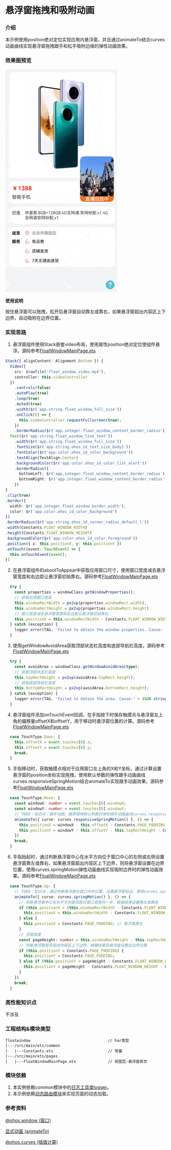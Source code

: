 # 悬浮窗拖拽和吸附动画

### 介绍

本示例使用position绝对定位实现应用内悬浮窗，并且通过animateTo结合curves动画曲线实现悬浮窗拖拽跟手和松手吸附边缘的弹性动画效果。

### 效果图预览

![](../../product/entry/src/main/resources/base/media/float_window.gif)

**使用说明**

按住悬浮窗可以拖拽，松开后悬浮窗自动靠左或靠右，如果悬浮窗超出内容区上下边界，自动吸附在边界位置。 

### 实现思路

1. 悬浮窗组件使用Stack嵌套video布局，使用属性position绝对定位使组件悬浮。源码参考[FloatWindowMainPage.ets](./src/main/ets/pages/FloatWindowMainPage.ets)

```ts
Stack({ alignContent: Alignment.Bottom }) {
  Video({
    src: $rawfile('float_window_video.mp4'),
    controller: this.videoController
  })
    .controls(false)
    .autoPlay(true)
    .loop(true)
    .muted(true)
    .width($r('app.string.float_window_full_size'))
    .onClick(() => {
      this.videoController.requestFullscreen(true);
    })
    .borderRadius($r('app.integer.float_window_content_border_radius'))
  Text($r('app.string.float_window_live_text'))
    .width($r('app.string.float_window_full_size'))
    .fontSize($r('app.string.ohos_id_text_size_body1'))
    .fontColor($r('app.color.ohos_id_color_background'))
    .textAlign(TextAlign.Center)
    .backgroundColor($r('app.color.ohos_id_color_list_alert'))
    .borderRadius({
      bottomLeft: $r('app.integer.float_window_content_border_radius'),
      bottomRight: $r('app.integer.float_window_content_border_radius')
    })
}
.clip(true)
.border({
  width: $r('app.integer.float_window_border_width'),
  color: $r('app.color.ohos_id_color_background')
})
.borderRadius($r('app.string.ohos_id_corner_radius_default_l'))
.width(Constants.FLOAT_WINDOW_WIDTH)
.height(Constants.FLOAT_WINDOW_HEIGHT)
.backgroundColor($r('app.color.ohos_id_color_foreground'))
.position({ x: this.positionX, y: this.positionY })
.onTouch((event: TouchEvent) => {
  this.onTouchEvent(event);
})
```
2. 在悬浮窗组件的aboutToAppear中获取应用窗口尺寸，使用窗口宽度减去悬浮窗宽度和右边距让悬浮窗初始靠右。源码参考[FloatWindowMainPage.ets](./src/main/ets/pages/FloatWindowMainPage.ets)

```ts
  try {
    const properties = windowClass.getWindowProperties();
    // 获取应用窗口宽高
    this.windowRectWidth = px2vp(properties.windowRect.width);
    this.windowRectHeight = px2vp(properties.windowRect.height)
    // 窗口宽度减去悬浮窗宽度和右边距让悬浮窗初始靠右
    this.positionX = this.windowRectWidth - Constants.FLOAT_WINDOW_WIDTH - Constants.PAGE_PADDING;
  } catch (exception) {
    logger.error(TAG, 'Failed to obtain the window properties. Cause: ' + JSON.stringify(exception));
  }
```
3. 使用getWindowAvoidArea获取顶部状态栏高度和底部导航栏高度。源码参考[FloatWindowMainPage.ets](./src/main/ets/pages/FloatWindowMainPage.ets)

```ts                          
  try {
    const avoidArea = windowClass.getWindowAvoidArea(type);
    // 获取顶部状态栏高度
    this.topRectHeight = px2vp(avoidArea.topRect.height);
    // 获取底部导航栏高度
    this.bottomRectHeight = px2vp(avoidArea.bottomRect.height);
  } catch (exception) {
    logger.error(TAG, 'Failed to obtain the area. Cause:' + JSON.stringify(exception));
  }
```
4. 悬浮窗组件添加onTouchEvent回调，在手指按下时保存触摸点与悬浮窗左上角的偏移量offsetX和offsetY，用于移动时悬浮窗位置的计算。源码参考[FloatWindowMainPage.ets](./src/main/ets/pages/FloatWindowMainPage.ets)

```ts
  case TouchType.Down: {
    this.offsetX = event.touches[0].x;
    this.offsetY = event.touches[0].y;
    break;
  }
```
5. 手指移动时，获取触摸点相对于应用窗口左上角的X和Y坐标，通过计算设置悬浮窗的position坐标实现拖拽，使用默认参数的弹性跟手动画曲线curves.responsiveSpringMotion结合animateTo实现跟手动画效果。源码参考[FloatWindowMainPage.ets](./src/main/ets/pages/FloatWindowMainPage.ets)

```ts
  case TouchType.Move: {
    const windowX: number = event.touches[0].windowX;
    const windowY: number = event.touches[0].windowY;
    // TODO：知识点：跟手动画，推荐使用默认参数的弹性跟手动画曲线curves.responsiveSpringMotion。
    animateTo({ curve: curves.responsiveSpringMotion() }, () => {
      this.positionX = windowX - this.offsetX - Constants.PAGE_PADDING;
      this.positionY = windowY - this.offsetY - this.topRectHeight - Constants.PAGE_PADDING; // 减去手指位置到悬浮窗左上角的y轴偏移和设备顶部状态栏高度
    })
    break;
  }
```

6. 手指抬起时，通过判断悬浮窗中心在水平方向位于窗口中心的左侧或右侧设置悬浮窗靠左或靠右，如果悬浮窗超出内容区上下边界，则将悬浮窗设置在边界位置，使用curves.springMotion弹性动画曲线实现吸附边界时的弹性动画效果。源码参考[FloatWindowMainPage.ets](./src/main/ets/pages/FloatWindowMainPage.ets)

```ts
  case TouchType.Up: {
    // TODO：知识点：通过判断悬浮窗在窗口中的位置，设置悬浮窗贴边，使用curves.springMotion()弹性动画曲线，可以实现阻尼动画效果
    animateTo({ curve: curves.springMotion() }, () => {
      // 判断悬浮窗中心在水平方向是否超过窗口宽度的一半，根据结果设置靠左或靠右
      if (this.positionX > (this.windowRectWidth - Constants.FLOAT_WINDOW_WIDTH) / 2) {
        this.positionX = this.windowRectWidth - Constants.FLOAT_WINDOW_WIDTH - Constants.PAGE_PADDING; // 悬浮窗靠右
      } else {
        this.positionX = Constants.PAGE_PADDING; // 悬浮窗靠左
      }
      // 页面高度
      const pageHeight: number = this.windowRectHeight - this.topRectHeight - this.bottomRectHeight;
      // 判断悬浮窗是否超出内容区上下边界，根据结果将悬浮窗设置在边界位置
      if (this.positionY < Constants.PAGE_PADDING) {
        this.positionY = Constants.PAGE_PADDING;
      } else if (this.positionY > pageHeight - Constants.FLOAT_WINDOW_HEIGHT - Constants.PAGE_PADDING) {
        this.positionY = pageHeight - Constants.FLOAT_WINDOW_HEIGHT - Constants.PAGE_PADDING;
      }
    })
    break;
  }
```

### 高性能知识点

不涉及

### 工程结构&模块类型

   ```
   floatwindow                                  // har类型
   |---/src/main/ets/common                        
   |   |---Constants.ets                        // 常量
   |---/src/main/ets/pages                        
   |   |---FloatWindowMainPage.ets              // 视图层-悬浮窗首页
   ```

### 模块依赖

1. 本实例依赖common模块中的[日志工具类logger](../../common/utils/src/main/ets/log/Logger.ets)。
2. 本示例依赖[动态路由模块](../../feature/routermodule/src/main/ets/router/DynamicsRouter.ets)来实现页面的动态加载。

### 参考资料

[@ohos.window (窗口)](https://developer.huawei.com/consumer/cn/doc/harmonyos-references/js-apis-window-0000001820880785#ZH-CN_TOPIC_0000001820880785__getwindowavoidarea9)

[显式动画 (animateTo)](https://developer.huawei.com/consumer/cn/doc/harmonyos-references/ts-explicit-animation-0000001862687717)

[@ohos.curves (插值计算)](https://developer.huawei.com/consumer/cn/doc/harmonyos-references-V1/js-apis-curve-0000001580185566-V1#ZH-CN_TOPIC_0000001666707716__curvesspringmotion9)